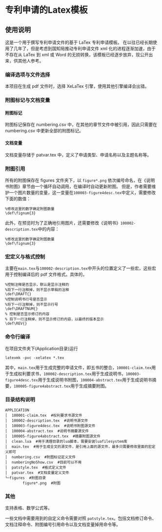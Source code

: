 # 专利申请的Latex模板
## 使用说明
这是一个用于撰写专利申请文件的基于 LaTex 专利申请模板。
在以往已经长期使用了几年了，但是考虑到国知局推动专利申请文件 xml 化的进程逐渐加速，由于不存在从 LaTex 到 xml 或 Word 的无损转换，该模板已经逐步放弃，现公开出来，供其他人参考。
### 编译选项与文件选择
本项目在生成 pdf 文件时，选择 XeLaTex 引擎，使用其他引擎编译会出错。
### 附图标记与文档变量
#### 附图标记
附图标记保存在 numbering.csv 中，在其他的章节文件中被引用，因此只需要在 numbering.csv 中更新全部的附图标记。
#### 文档变量
文档变量存储于 patvar.tex 中，定义了申请类型、申请名称以及主题名称等。
### 附图引用
所有的附图保存在 figures 文件夹下，以 `figure*.png` 依次编号命名，在《说明书附图》章节由一个循环自动调用，在编译时自动更新附图。
但是，作者需要维护一个图片数量的变量，这一变量在`100003-figure4desc.tex`中定义，需要修改下面的数值：
```
%修改这里的数字确定附图数量
\def\fignum{3}
```
此外，在预览时为了正确地引用图片，还需要修改《说明书》`100002-description.tex`中的内容：
```
%修改这里的数字确定附图数量
\def\fignum{3}
```
### 宏定义与格式控制
主要在`main.tex`与`100002-description.tex`中开头的位置定义了一些宏，这些宏用于控制编译后的 pdf 文件格式。具体的，
```
%控制注释是否显示，默认是显示注释的
%将下一行注释掉，则不显示草稿的注释
\def\DRAFT{}       
%控制说明书行号是否显示
%将下一行注释掉，则不显示行号
\def\DRAFTNUM{}     
% 控制是否显示修订的内容
% 将下一行注释掉，则不显示修订的内容，以最终的版本显示
\def\REV{}
```
### 命令行编译
在项目文件夹下(Application目录)运行
```
latexmk -pvc -xelatex *.tex
```

其中，`main.tex`用于生成完整的申请文件，即五书的整合，`100001-claim.tex`用于生成权利要求书，`100002-description.tex`用于生成说明书，`100003-figure4desc.tex`用于生成说明书附图，`100004-abstract.tex`用于生成说明书摘要，`100005-figure4abstract.tex`用于生成摘要附图。


### 目录结构说明
```
APPLICATION
│  100001-claim.tex  #权利要求书源文件
│  100002-description.tex  #说明书源文件
│  100003-figure4desc.tex  #说明书附图源文件
│  100004-abstract.tex  #说明书摘要源文件
│  100005-figure4abstract.tex  #摘要附图源文件
│  clean.lua  #用于清理目录的lua脚本，需要安装luafilesystem库
│  main.tex  #用于生成全文的源文件，是引用上面的源文件，最多只需要修改里面的宏定义即可
│  numbering.csv  #附图标记定义文件
│  numberingNoShow.csv  #目前可以不用
│  patstyle.tex  #格式定义文件
│  patvar.tex  #文档变量定义文件
└─figures  #附图目录
        figure*.png  #附图
```
### 其他
支持表格、数学公式等。

一些文档中需要用到的自定义命令需要对照 `patstyle.tex`。包括文档修订命令、文档注释命令、附图编号引用命令以及文档变量掉用命令等。 
